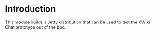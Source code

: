 Introduction
============

This module builds a Jetty distribution that can be used to test the XWiki Chat prototype out of the box.